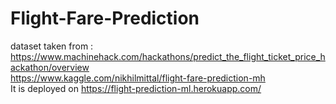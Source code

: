 # Flight-Fare-Prediction
dataset taken from :
<br>
https://www.machinehack.com/hackathons/predict_the_flight_ticket_price_hackathon/overview
<br>
https://www.kaggle.com/nikhilmittal/flight-fare-prediction-mh
<br>
It is deployed on https://flight-prediction-ml.herokuapp.com/
